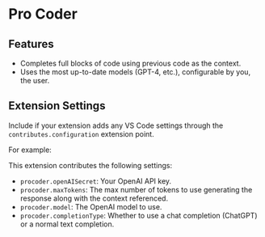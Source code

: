 # Pro Coder

## Features

- Completes full blocks of code using previous code as the context.
- Uses the most up-to-date models (GPT-4, etc.), configurable by you, the user.

## Extension Settings

Include if your extension adds any VS Code settings through the `contributes.configuration` extension point.

For example:

This extension contributes the following settings:

- `procoder.openAISecret`: Your OpenAI API key.
- `procoder.maxTokens`: The max number of tokens to use generating the response along with the context referenced.
- `procoder.model`: The OpenAI model to use.
- `procoder.completionType`: Whether to use a chat completion (ChatGPT) or a normal text completion.
